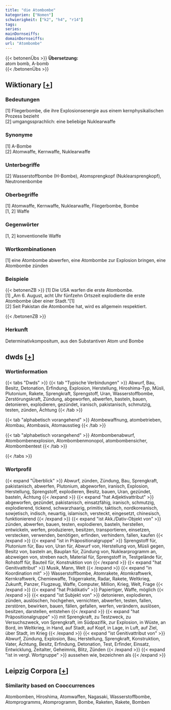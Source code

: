 ```yaml
---
title: "die Atombombe"
kategorien: ["Nomen"]
schwierigkeit: ["k2", "h4", "r14"]
tags:
series:
mainDornseiffs:
domainDornseiffs:
url: "Atombombe"
---
```


{{< betonenÜbs >}}
**Übersetzung:**  
atom  bomb, A-bomb  
{{< /betonenÜbs >}}

## Wiktionary [[+](https://de.wiktionary.org/wiki/Atombombe)]

### Bedeutungen
[1] Fliegerbombe, die ihre Explosionsenergie aus einem kernphysikalischen Prozess bezieht  
[2] umgangssprachlich: eine beliebige Nuklearwaffe  

### Synonyme
[1] A-Bombe  
[2] Atomwaffe, Kernwaffe, Nuklearwaffe  

### Unterbegriffe
[2] Wasserstoffbombe (H-Bombe), Atomsprengkopf (Nuklearsprengkopf), Neutronenbombe  

### Oberbegriffe
[1] Atomwaffe, Kernwaffe, Nuklearwaffe, Fliegerbombe, Bombe  
[1, 2] Waffe  

### Gegenwörter
[1, 2] konventionelle Waffe  

### Wortkombinationen
[1] eine Atombombe abwerfen, eine Atombombe zur Explosion bringen, eine Atombombe zünden  

### Beispiele
{{< betonenZB >}}
[1] Die USA warfen die erste Atombombe.  
[1] „Am 6. August, acht Uhr fünfzehn Ortszeit explodierte die erste Atombombe über einer Stadt.“[1]  
[2] Seit Pakistan die Atombombe hat, wird es allgemein respektiert.  

{{< /betonenZB >}}
### Herkunft
Determinativkompositum, aus den Substantiven Atom und Bombe  



## dwds [[+](https://www.dwds.de/wb/Atombombe)]

### Wortinformation
{{< tabs "Dwds" >}}
{{< tab "Typische Verbindungen" >}}
Abwurf, Bau, Besitz, Detonation, Erfindung, Explosion, Herstellung, Hiroshima-Typ, Müsli, Plutonium, Rakete, Sprengkraft, Sprengstoff, Uran, Wasserstoffbombe, Zerstörungskraft, Zündung, abgeworfen, abwerfen, basteln, bauen, detonieren, explodieren, gezündet, iranisch, pakistanisch, schmutzig, testen, zünden, Ächtung
{{< /tab >}}

{{< tab "alphabetisch vorangehend" >}}
Atombewaffnung, atombetrieben, Atombau, Atombasis, Atomausstieg
{{< /tab >}}

{{< tab "alphabetisch vorangehend" >}}
Atombombenabwurf, Atombombenexplosion, Atombombenmonopol, atombombensicher, Atombombentest
{{< /tab >}}

{{< /tabs >}}

### Wortprofil
{{< expand "Überblick" >}} Abwurf, zünden, Zündung, Bau, Sprengkraft, pakistanisch, abwerfen, Plutonium, abgeworfen, iranisch, Explosion, Herstellung, Sprengstoff, explodieren, Besitz, bauen, Uran, gezündet, basteln, Ächtung {{< /expand >}}
{{< expand "hat Adjektivattribut" >}} abgeworfen, gezündet, pakistanisch, einsatzfähig, iranisch, schmutzig, explodierend, tickend, schwarzhaarig, primitiv, taktisch, nordkoreanisch, sowjetisch, indisch, neuartig, islamisch, versteckt, eingesetzt, chinesisch, funktionierend {{< /expand >}}
{{< expand "ist Akk./Dativ-Objekt von" >}} zünden, abwerfen, bauen, testen, explodieren, basteln, herstellen, entwickeln, werfen, produzieren, besitzen, transportieren, einsetzen, verstecken, verwenden, benötigen, erfinden, verhindern, fallen, kaufen {{< /expand >}}
{{< expand "ist in Präpositionalgruppe" >}} Sprengstoff für, Plutonium für, Bau von, Uran für, Abwurf von, Herstellung von, Müsli gegen, Besitz von, basteln an, Bauplan für, Zündung von, Nuklearprogramm an, abzweigen von, streben nach, Material für, Sprengstoff in, Testgelände für, Rohstoff für, Bauteil für, Konstruktion von {{< /expand >}}
{{< expand "hat Genitivattribut" >}} Musik, Mann, Welt {{< /expand >}}
{{< expand "in Koordination mit" >}} Wasserstoffbombe, Atomrakete, Atomkraftwerk, Kernkraftwerk, Chemiewaffe, Trägerrakete, Radar, Rakete, Weltkrieg, Zukunft, Panzer, Flugzeug, Waffe, Computer, Million, Krieg, Welt, Frage {{< /expand >}}
{{< expand "hat Prädikativ" >}} Papiertiger, Waffe, möglich {{< /expand >}}
{{< expand "ist Subjekt von" >}} detonieren, explodieren, zünden, auslöschen, hochgehen, vernichten, abwerfen, testen, fallen, zerstören, bewirken, bauen, fällen, gefallen, werfen, verändern, auslösen, besitzen, darstellen, entstehen {{< /expand >}}
{{< expand "hat Präpositionalgruppe" >}} mit Sprengkraft, zu Testzweck, zu Versuchszweck, von Sprengkraft, im Südpazifik, zur Explosion, in Wüste, an Bord, im Weltkrieg, in Hand, auf Stadt, auf Kopf, in Lage, in Luft, auf Ziel, über Stadt, im Krieg {{< /expand >}}
{{< expand "ist Genitivattribut von" >}} Abwurf, Zündung, Explosion, Bau, Herstellung, Sprengkraft, Konstruktion, Vater, Ächtung, Besitz, Erfindung, Detonation, Test, Erfinder, Einsatz, Entwicklung, Zeitalter, Geheimnis, Blitz, Zünden {{< /expand >}}
{{< expand "ist in vergl. Wortgruppe" >}} aussehen wie, bezeichnen als {{< /expand >}}

## Leipzig Corpora [[+](https://corpora.uni-leipzig.de/en/res?word=Atombombe&corpusId=deu_newscrawl-public_2018)]


### Similarity based on Cooccurrences
Atombomben, Hiroshima, Atomwaffen, Nagasaki, Wasserstoffbombe, Atomprogramms, Atomprogramm, Bombe, Raketen, Rakete, Bomben

